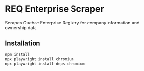 # REQ Enterprise Scraper

Scrapes Quebec Enterprise Registry for company information and ownership data.

## Installation

```bash
npm install
npx playwright install chromium
npx playwright install-deps chromium